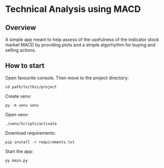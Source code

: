 # Technical Analysis using MACD
## Overview
A simple app meant to help assess of the usefulness of the indicator stock market MACD by providing plots and a simple algorhythm for buying and selling actions.
## How to start 
Open favourite console. Then move to the project directory:
``` 
cd path/to/this/project
```
Create venv:
```
py -m venv venv
```
Open venv:
```
./venv/Scripts/activate
```
Download requirements:
```
pip install -r requirements.txt
```
Start the app:
```
py main.py
```

